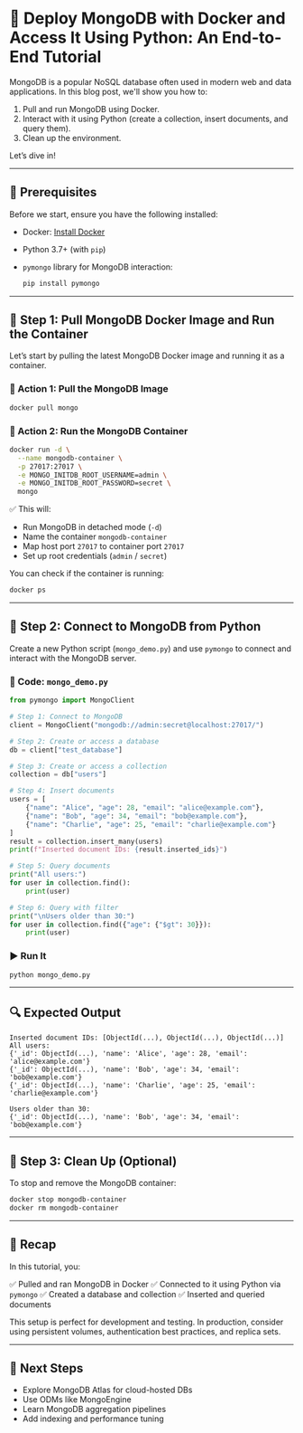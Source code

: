 # 🐳 Deploy MongoDB with Docker and Access It Using Python: An End-to-End Tutorial

MongoDB is a popular NoSQL database often used in modern web and data applications. In this blog post, we'll show you how to:

1. Pull and run MongoDB using Docker.
2. Interact with it using Python (create a collection, insert documents, and query them).
3. Clean up the environment.

Let’s dive in!

---

## 🧰 Prerequisites

Before we start, ensure you have the following installed:

* Docker: [Install Docker](https://docs.docker.com/get-docker/)
* Python 3.7+ (with `pip`)
* `pymongo` library for MongoDB interaction:

  ```bash
  pip install pymongo
  ```

---

## 🐳 Step 1: Pull MongoDB Docker Image and Run the Container

Let’s start by pulling the latest MongoDB Docker image and running it as a container.

### 🔧 Action 1: Pull the MongoDB Image

```bash
docker pull mongo
```

### 🔧 Action 2: Run the MongoDB Container

```bash
docker run -d \
  --name mongodb-container \
  -p 27017:27017 \
  -e MONGO_INITDB_ROOT_USERNAME=admin \
  -e MONGO_INITDB_ROOT_PASSWORD=secret \
  mongo
```

✅ This will:

* Run MongoDB in detached mode (`-d`)
* Name the container `mongodb-container`
* Map host port `27017` to container port `27017`
* Set up root credentials (`admin` / `secret`)

You can check if the container is running:

```bash
docker ps
```

---

## 🐍 Step 2: Connect to MongoDB from Python

Create a new Python script (`mongo_demo.py`) and use `pymongo` to connect and interact with the MongoDB server.

### 📄 Code: `mongo_demo.py`

```python
from pymongo import MongoClient

# Step 1: Connect to MongoDB
client = MongoClient("mongodb://admin:secret@localhost:27017/")

# Step 2: Create or access a database
db = client["test_database"]

# Step 3: Create or access a collection
collection = db["users"]

# Step 4: Insert documents
users = [
    {"name": "Alice", "age": 28, "email": "alice@example.com"},
    {"name": "Bob", "age": 34, "email": "bob@example.com"},
    {"name": "Charlie", "age": 25, "email": "charlie@example.com"}
]
result = collection.insert_many(users)
print(f"Inserted document IDs: {result.inserted_ids}")

# Step 5: Query documents
print("All users:")
for user in collection.find():
    print(user)

# Step 6: Query with filter
print("\nUsers older than 30:")
for user in collection.find({"age": {"$gt": 30}}):
    print(user)
```

### ▶️ Run It

```bash
python mongo_demo.py
```

---

## 🔍 Expected Output

```plaintext
Inserted document IDs: [ObjectId(...), ObjectId(...), ObjectId(...)]
All users:
{'_id': ObjectId(...), 'name': 'Alice', 'age': 28, 'email': 'alice@example.com'}
{'_id': ObjectId(...), 'name': 'Bob', 'age': 34, 'email': 'bob@example.com'}
{'_id': ObjectId(...), 'name': 'Charlie', 'age': 25, 'email': 'charlie@example.com'}

Users older than 30:
{'_id': ObjectId(...), 'name': 'Bob', 'age': 34, 'email': 'bob@example.com'}
```

---

## 🧼 Step 3: Clean Up (Optional)

To stop and remove the MongoDB container:

```bash
docker stop mongodb-container
docker rm mongodb-container
```

---

## 🧠 Recap

In this tutorial, you:

✅ Pulled and ran MongoDB in Docker
✅ Connected to it using Python via `pymongo`
✅ Created a database and collection
✅ Inserted and queried documents

This setup is perfect for development and testing. In production, consider using persistent volumes, authentication best practices, and replica sets.

---

## 🧩 Next Steps

* Explore MongoDB Atlas for cloud-hosted DBs
* Use ODMs like MongoEngine
* Learn MongoDB aggregation pipelines
* Add indexing and performance tuning

